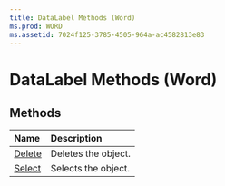 ```yaml
---
title: DataLabel Methods (Word)
ms.prod: WORD
ms.assetid: 7024f125-3785-4505-964a-ac4582813e83
---
```



# DataLabel Methods (Word)

## Methods



|**Name**|**Description**|
|:-----|:-----|
|[Delete](datalabel-delete-method-word.md)|Deletes the object.|
|[Select](datalabel-select-method-word.md)|Selects the object.|

